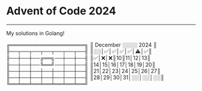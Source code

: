# Advent of Code 2024
----

My solutions in Golang!

╔════════════════════╗
║ December ░░░░ 2024 ║
╟──┬──┬──┬──┬──┬──┬──╢
║░░│✅│✅│✅│✅│⚠️│✅║
╟──┼──┼──╔══╗──┼──┼──╢
║✅│❌│❌║10║11│12│13║
╟──┼──┼──╚══╝──┼──┼──╢
║14│15│16│17│18│19│20║
╟──┼──┼──┼──┼──┼──┼──╢
║21│22│23│24│25│26│27║
╟──┼──┼──┼──┼──┼──┼──╢
║28│29│30│31│░░│░░│░░║
╚══╧══╧══╧══╧══╧══╧══╝